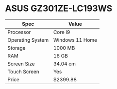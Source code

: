 # ASUS GZ301ZE-LC193WS

| Spec | Value |
|---|---|
| Processor | Core i9 |
| Operating System | Windows 11 Home |
| Storage | 1000 MB |
| RAM | 16 GB |
| Screen Size | 34.04 cm |
| Touch Screen | Yes |
| Price | $2399.88 |
